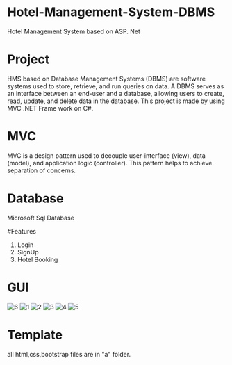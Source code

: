 # Hotel-Management-System-DBMS
Hotel Management System based on ASP. Net

# Project

HMS based on Database Management Systems (DBMS) are software systems used to store, retrieve, and run queries on data. A DBMS serves as an interface between an end-user and a database, allowing users to create, read, update, and delete data in the database. This project is made by using MVC .NET Frame work on C#.

# MVC
MVC is a design pattern used to decouple user-interface (view), data (model), and application logic (controller). This pattern helps to achieve separation of concerns.

# Database
Microsoft Sql Database

#Features
1. Login
2. SignUp
3. Hotel Booking

# GUI
![6](https://user-images.githubusercontent.com/73800301/226434841-1db9ebd6-cab1-4b5e-8d26-7b362331bf3a.PNG)
![1](https://user-images.githubusercontent.com/73800301/226434847-b45b778f-f468-4208-b94d-9328b10cad10.PNG)
![2](https://user-images.githubusercontent.com/73800301/226434851-ed07f512-2e40-4c08-a8aa-f96fcdbd8e0e.PNG)
![3](https://user-images.githubusercontent.com/73800301/226434855-0c572c97-ebde-4778-8f2b-54c640e8bfdb.PNG)
![4](https://user-images.githubusercontent.com/73800301/226434861-8b688412-3d80-4f00-a2fa-7856bf263f77.PNG)
![5](https://user-images.githubusercontent.com/73800301/226434863-da142ca6-03b2-4d58-b779-83e5f75fceb2.PNG)

# Template
all html,css,bootstrap files are in "a" folder.

